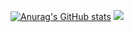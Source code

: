 [![Anurag's GitHub stats](https://github-readme-stats.vercel.app/api?username=LucasS2105)](https://github.com/anuraghazra/github-readme-stats)
<img src="https://cdn.jsdelivr.net/gh/devicons/devicon/icons/html5/html5-original.svg" />
